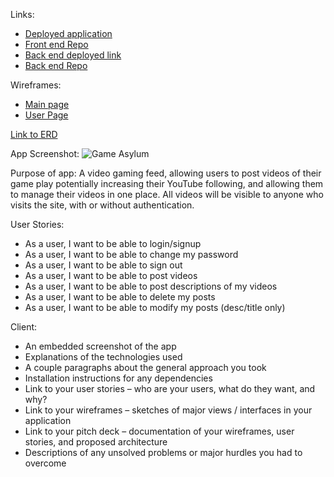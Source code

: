Links:
* [Deployed application](https://sstone72389.github.io/game-tracker-client/)
* [Front end Repo](https://github.com/sstone72389/game-tracker-client)
* [Back end deployed link](https://tranquil-coast-56887.herokuapp.com/)
* [Back end Repo](https://github.com/sstone72389/game-tracker-back-end)


Wireframes:
* [Main page](http://res.cloudinary.com/dfu4pwocw/image/upload/v1497194423/MAIN_WF_entlvz.jpg)
* [User Page](http://res.cloudinary.com/dfu4pwocw/image/upload/v1497194427/USER_WF_unzi84.jpg)

[Link to ERD](http://res.cloudinary.com/dfu4pwocw/image/upload/v1497194430/ERD_higt6n.jpg)

App Screenshot: ![Game Asylum](http://res.cloudinary.com/dfu4pwocw/image/upload/v1497195094/Screen_Shot_2017-06-11_at_11.31.08_AM_kzvrca.png "Main Page")

Purpose of app: A video gaming feed, allowing users to post videos of their game play potentially increasing their YouTube following, and allowing them to manage their videos in one place. All videos will be visible to anyone who visits the site, with or without authentication.

User Stories:
* As a user, I want to be able to login/signup
* As a user, I want to be able to change my password
* As a user, I want to be able to sign out
* As a user, I want to be able to post videos
* As a user, I want to be able to post descriptions of my videos
* As a user, I want to be able to delete my posts
* As a user, I want to be able to modify my posts (desc/title only)

Client:

* An embedded screenshot of the app
* Explanations of the technologies used
* A couple paragraphs about the general approach you took
* Installation instructions for any dependencies
* Link to your user stories – who are your users, what do they want, and why?
* Link to your wireframes – sketches of major views / interfaces in your application
* Link to your pitch deck – documentation of your wireframes, user stories, and proposed architecture
* Descriptions of any unsolved problems or major hurdles you had to overcome

